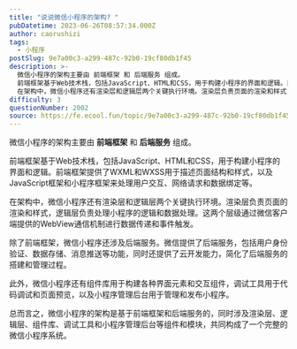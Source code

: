 ```yaml
---
title: "说说微信小程序的架构? "
pubDatetime: 2023-06-26T08:57:34.000Z
author: caorushizi
tags:
  - 小程序
postSlug: 9e7a00c3-a299-487c-92b0-19cf80db1f45
description: >-
  微信小程序的架构主要由 前端框架 和 后端服务 组成。
  前端框架基于Web技术栈，包括JavaScript、HTML和CSS，用于构建小程序的界面和逻辑。前端框架提供了WXML和WXSS用于描述页面结构和样式，以及JavaScript框架和小程序框架来处理用户交互、网络请求和数据绑定等。
  在架构中，微信小程序还有渲染层和逻辑层两个关键执行环境。渲染层负责页面的渲染和样式，逻辑层负责处理小程序的逻辑
difficulty: 3
questionNumber: 2002
source: https://fe.ecool.fun/topic/9e7a00c3-a299-487c-92b0-19cf80db1f45
---
```


微信小程序的架构主要由 **前端框架** 和 **后端服务** 组成。

前端框架基于Web技术栈，包括JavaScript、HTML和CSS，用于构建小程序的界面和逻辑。前端框架提供了WXML和WXSS用于描述页面结构和样式，以及JavaScript框架和小程序框架来处理用户交互、网络请求和数据绑定等。

在架构中，微信小程序还有渲染层和逻辑层两个关键执行环境。渲染层负责页面的渲染和样式，逻辑层负责处理小程序的逻辑和数据处理。这两个层级通过微信客户端提供的WebView通信机制进行数据传递和事件触发。

除了前端框架，微信小程序还涉及后端服务。微信提供了后端服务，包括用户身份验证、数据存储、消息推送等功能，同时还提供了云开发能力，简化了后端服务的搭建和管理过程。

此外，微信小程序还有组件库用于构建各种界面元素和交互组件，调试工具用于代码调试和页面预览，以及小程序管理后台用于管理和发布小程序。

总而言之，微信小程序的架构是基于前端框架和后端服务的，同时涉及渲染层、逻辑层、组件库、调试工具和小程序管理后台等组件和模块，共同构成了一个完整的微信小程序系统。
